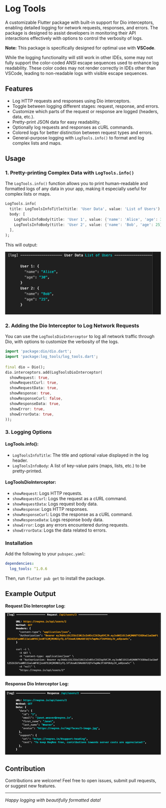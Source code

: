 
# Log Tools

A customizable Flutter package with built-in support for Dio interceptors, enabling detailed logging for network requests, responses, and errors. The package is designed to assist developers in monitoring their API interactions effectively with options to control the verbosity of logs.

**Note:** This package is specifically designed for optimal use with **VSCode**. 

While the logging functionality will still work in other IDEs, some may not fully support the color-coded ANSI escape sequences used to enhance log readability. These color codes may not render correctly in IDEs other than VSCode, leading to non-readable logs with visible escape sequences.

## Features

- Log HTTP requests and responses using Dio interceptors.
- Toggle between logging different stages: request, response, and errors.
- Customize which parts of the request or response are logged (headers, data, etc.).
- Pretty-print JSON data for easy readability.
- Optionally log requests and responses as cURL commands.
- Colored logs for better distinction between request types and errors.
- General-purpose logging with `LogTools.info()` to format and log complex lists and maps.

## Usage

### 1. Pretty-printing Complex Data with `LogTools.info()`

The `LogTools.info()` function allows you to print human-readable and formatted logs of any data in your app, making it especially useful for complex lists or maps.

```dart
LogTools.info(
  title: LogToolsInfoTitle(title: 'User Data', value: 'List of Users'),
  body: [
    LogToolsInfoBody(title: 'User 1', value: {'name': 'Alice', 'age': 30}),
    LogToolsInfoBody(title: 'User 2', value: {'name': 'Bob', 'age': 25}),
  ],
);
```

This will output:

![Pretty-Printed Log Output](https://raw.githubusercontent.com/markodevcic/log_tools/main/assets/pretty_printer_log_output.png)

### 2. Adding the Dio Interceptor to Log Network Requests

You can use the `LogToolsDioInterceptor` to log all network traffic through Dio, with options to customize the verbosity of the logs.

```dart
import 'package:dio/dio.dart';
import 'package:log_tools/log_tools.dart';

final dio = Dio();
dio.interceptors.add(LogToolsDioInterceptor(
  showRequest: true,
  showRequestCurl: true,
  showRequestData: true,
  showResponse: true,
  showResponseCurl: false,
  showResponseData: true,
  showError: true,
  showErrorData: true,
));
```

### 3. Logging Options

#### LogTools.info():
- `LogToolsInfoTitle`: The title and optional value displayed in the log header.
- `LogToolsInfoBody`: A list of key-value pairs (maps, lists, etc.) to be pretty-printed.

#### LogToolsDioInterceptor:
- `showRequest`: Logs HTTP requests.
- `showRequestCurl`: Logs the request as a cURL command.
- `showRequestData`: Logs request body data.
- `showResponse`: Logs HTTP responses.
- `showResponseCurl`: Logs the response as a cURL command.
- `showResponseData`: Logs response body data.
- `showError`: Logs any errors encountered during requests.
- `showErrorData`: Logs the data related to errors.

### Installation

Add the following to your `pubspec.yaml`:

```yaml
dependencies:
  log_tools: ^1.0.6
```

Then, run `flutter pub get` to install the package.

## Example Output

**Request Dio Interceptor Log:**

![Log Dio Interceptor Request](https://raw.githubusercontent.com/markodevcic/log_tools/main/assets/log_dio_interceptor_request.png)

**Response Dio Interceptor Log:**

![Log Dio Interceptor Response](https://raw.githubusercontent.com/markodevcic/log_tools/main/assets/log_dio_interceptor_response.png)

## Contribution

Contributions are welcome! Feel free to open issues, submit pull requests, or suggest new features.

---

*Happy logging with beautifully formatted data!*
